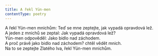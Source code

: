 ```yaml
---
title: A řekl Yün-men
contentType: poetry
---
```


<section>

A řekl Yün-men mnichům: Teď se mne zeptejte, jak vy­padá opravdová lež.  
A jeden z mnichů se zeptal: Jak vypadá opravdová lež?  
Yün-men odpověděl: Jako bidlo nad záchodem.  
A proč právě jako bidlo nad záchodem? chtěl vědět mnich.  
Na to se zeptejte Zlatého lva, řekl Yün-men mnichům.

</section>
